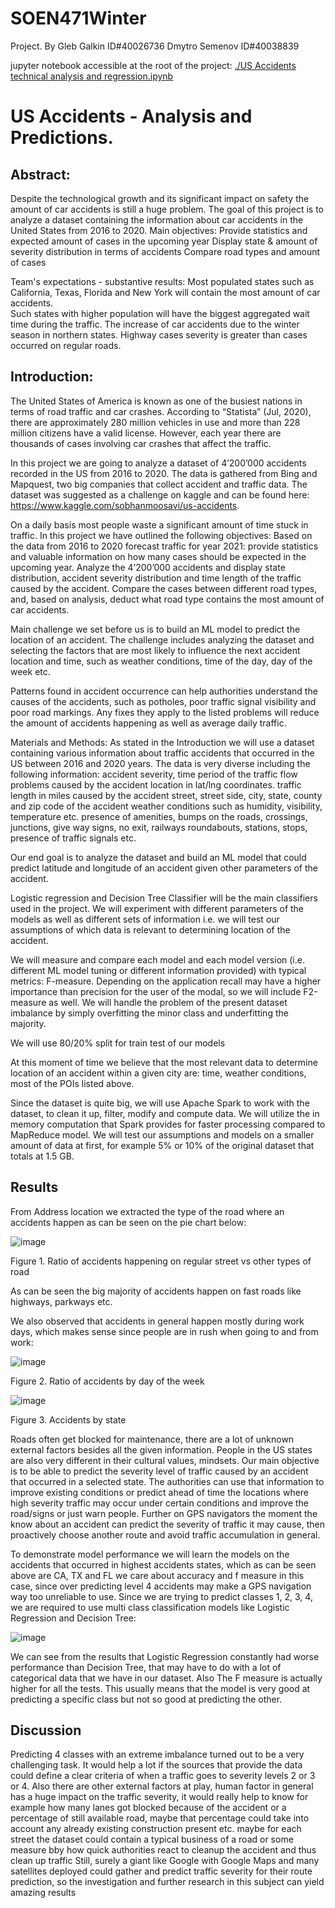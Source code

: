 # SOEN471Winter
Project.
By 
Gleb Galkin    ID#40026736
Dmytro Semenov ID#40038839

jupyter notebook accessible at the root of the project: [./US Accidents technical analysis and regression.ipynb](https://github.com/glebgalkin/SOEN471Winter/blob/main/US%20Accidents%20technical%20analysis%20and%20regression.ipynb)





# US Accidents - Analysis and Predictions.
                                                       






## Abstract:

Despite the technological growth and its significant impact on safety the amount of car accidents is still a huge problem. 
The goal of this project is to analyze a dataset containing the information about car accidents in the United States from 2016 to 2020.
Main objectives:
Provide statistics and expected amount of cases in the upcoming year
Display state & amount of severity distribution in terms of accidents
Compare road types and amount of cases

Team's expectations - substantive results:
Most populated states such as California, Texas, Florida and New York will contain the most amount of car accidents.  
Such states with higher population will have the biggest aggregated wait time during the traffic.
The increase of car accidents due to the winter season in northern states. 
Highway cases severity is greater than cases occurred on regular roads.

## Introduction:

The United States of America is known as one of the busiest nations in terms of road traffic and car crashes. According to “Statista” (Jul, 2020), there are approximately 280 million vehicles in use and more than 228 million citizens have a valid license. However, each year there are thousands of cases involving car crashes that affect the traffic. 

In this project we are going to analyze a dataset of 4’200’000 accidents recorded in the US from 2016 to 2020. The data is gathered from Bing and Mapquest, two big companies that collect accident and traffic data. The dataset was suggested as a challenge on kaggle and can be found here: https://www.kaggle.com/sobhanmoosavi/us-accidents.


On a daily basis most people waste a significant amount of time stuck in traffic. In this project we have outlined the following objectives:
Based on the data from 2016 to 2020 forecast traffic for year 2021: provide statistics and valuable information on how many cases should be expected in the upcoming year.
Analyze the 4’200’000 accidents and display state distribution, accident severity distribution and time length of the traffic caused by the accident.
Compare the cases between different road types, and, based on analysis, deduct what road type contains the most amount of car accidents.

Main challenge we set before us is to build an ML model to predict the location of an accident. The challenge includes analyzing the dataset and selecting the factors that are most likely to influence the next accident location and time, such as weather conditions, time of the day, day of the week etc.

Patterns found in accident occurrence can help authorities understand the causes of the accidents, such as potholes, poor traffic signal visibility and poor road markings. Any fixes they apply to the listed problems will reduce the amount of accidents happening as well as average daily traffic.

Materials and Methods:
As stated in the Introduction we will use a dataset containing various information about traffic accidents that occurred in the US between 2016 and 2020 years. The data is very diverse including the following information: 
accident severity,
time period of the traffic flow problems caused by the accident
location in lat/lng coordinates.
traffic length in miles caused by the accident
street, street side, city, state, county and zip code of the accident
weather conditions such as humidity, visibility, temperature etc.
presence of amenities, bumps on the roads, crossings, junctions, give way signs, no exit, railways roundabouts, stations, stops, presence of traffic signals etc.

Our end goal is to analyze the dataset and build an ML model that could predict latitude and longitude of an accident given other parameters of the accident.
 
Logistic regression and Decision Tree Classifier will be the main classifiers used in the project. We will experiment with different parameters of the models as well as different sets of information i.e. we will test our assumptions of which data is relevant to determining location of the accident.

We will measure and compare each model and each model version (i.e. different ML model tuning or different information provided) with typical metrics: F-measure.
Depending on the application recall may have a higher importance than precision for the user of the modal, so we will include F2-measure as well.
We will handle the problem of the present dataset imbalance by simply overfitting the minor class and underfitting the majority.

We will use 80/20% split for train test of our models

At this moment of time we believe that the most relevant data to determine location of an accident within a given city are: time, weather conditions, most of the POIs listed above. 

Since the dataset is quite big, we will use Apache Spark to work with the dataset, to clean it up, filter, modify and compute data. We will utilize the in memory computation that Spark provides for faster processing compared to MapReduce model. We will test our assumptions and models on a smaller amount of data at first, for example 5% or 10% of the original dataset that totals at 1.5 GB.

## Results
From Address location we extracted the type of the road where an accidents happen as can be seen on the pie chart below:

![image](https://user-images.githubusercontent.com/22376976/114464927-6cfef980-9bb4-11eb-8481-e5482f025a89.png)

Figure 1. Ratio of accidents happening on regular street vs other types of road

As can be seen the big majority of accidents happen on fast roads like highways, parkways etc.

We also observed that accidents in general happen mostly during work days, which makes sense since people are in rush when going to and from work:

![image](https://user-images.githubusercontent.com/22376976/114464950-77b98e80-9bb4-11eb-9fd2-8bbd3ee87a49.png)

Figure 2. Ratio of accidents by day of the week

![image](https://user-images.githubusercontent.com/22376976/114464993-843de700-9bb4-11eb-8671-50377a377701.png)

Figure 3. Accidents by state

Roads often get blocked for maintenance, there are a lot of unknown external factors besides all the given information. People in the US states are also very different in their cultural values, mindsets. Our main objective is to be able to predict the severity level of traffic caused by an accident that occurred in a selected state. The authorities can use that information to improve existing conditions or predict ahead of time the locations where high severity traffic may occur under certain conditions and improve the road/signs or just warn people. Further on GPS navigators the moment the know about an accident can predict the severity of traffic it may cause, then proactively choose another route and avoid traffic accumulation in general.

To demonstrate model performance we will learn the models on the accidents that occurred in highest accidents states, which as can be seen above are CA, TX and FL
we care about accuracy and f measure in this case, since over predicting level 4 accidents may make a GPS navigation way too unreliable to use.
Since we are trying to predict classes 1, 2, 3, 4, we are required to use multi class classification models like Logistic Regression and Decision Tree:

![image](https://user-images.githubusercontent.com/22376976/114465044-915ad600-9bb4-11eb-85e9-2d30006d251a.png)

We can see from the results that Logistic Regression constantly had worse performance than Decision Tree, that may have to do with a lot of categorical data that we have in our dataset. Also The F measure is actually higher for all the tests. This usually means that the model is very good at predicting a specific class but not so good at predicting the other.

## Discussion
Predicting 4 classes with an extreme imbalance turned out to be a very challenging task. It would help a lot if the sources that provide the data could define a clear criteria of when a traffic goes to severity levels 2 or 3 or 4. Also there are other external factors at play, human factor in general has a huge impact on the traffic severity, it would really help to know for example how many lanes got blocked because of the accident or a percentage of still available road, maybe that percentage could take into account any already existing construction present etc. maybe for each street the dataset could contain a typical business of a road or some measure bby how quick authorities react to cleanup the accident and thus clean up traffic
Still, surely a giant like Google with Google Maps and many satellites deployed could gather and predict traffic severity for their route prediction, so the investigation and further research in this subject can yield amazing results


